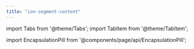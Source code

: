 ```yaml
---
title: "ion-segment-content"
---
```

import Tabs from '@theme/Tabs';
import TabItem from '@theme/TabItem';



import EncapsulationPill from '@components/page/api/EncapsulationPill';

<EncapsulationPill type="shadow" />


  